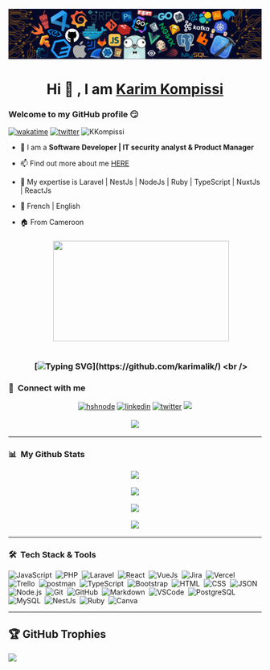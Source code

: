 <p align="center"><img src="https://raw.githubusercontent.com/KevinPatel04/KevinPatel04/master/header.png"></p>

<h1 align="center">Hi 👋 , I am  <a href="https://karimdev.network/" target="_blank">Karim Kompissi</a>  </h1>

<!--- New section --->
### Welcome to my GitHub profile 😏
[![wakatime](https://wakatime.com/badge/user/dcb2b190-10a0-49e0-980e-6f3e94c03ddb.svg)](https://wakatime.com/@dcb2b190-10a0-49e0-980e-6f3e94c03ddb)
[![twitter](https://img.shields.io/twitter/follow/KKompissi?label=followers&logo=twitter&color=%23007ec6&style=plastic)](https://twitter.com/KKompissi) <img src="https://komarev.com/ghpvc/?username=KKompissi7&label=Profile%20views&color=0e75b6&style=flat" alt="KKompissi" /> 
<br>

- 🌴 I am a <b>Software Developer | IT security analyst & Product Manager</b>
- 📫 Find out more about me <a href="https://karimdev.network/" target="_blank">HERE</a>
- 🌱 My expertise is Laravel | NestJs | NodeJs | Ruby | TypeScript | NuxtJs | ReactJs
- 📝 French | English 
- 🏠 From Cameroon

  <h3 align="center"> <img src="https://www.mygo.ge/uploads/blog/1584023795.jpg" width="350px" height="200px" />
  <br />

  <br/> 
    
   [![Typing SVG](https://readme-typing-svg.herokuapp.com?color=%2336BCF7&center=true&vCenter=true&width=1000&lines=Hi+there+👋,+I+am+Karim+Kompissi;+Welcome+to+My+Profile!;Always+learning+new+things;I+will+develop+myself+in+the+field+of+IT+for+life;+I+value+teamwork+very+much;)](https://github.com/karimalik/)
   <br />

   <!--- New section --->
### :link: &nbsp;Connect with me 

<p align="center">
<a href="https://karimdev.hashnode.dev/"><img src=https://img.shields.io/badge/hashnode-%2300acee.svg?color=2962FF&style=for-the-badge&logo=hashnode&logoColor=white alt=hshnode style="margin-bottom: 5px;" /></a>
<a href="https://www.linkedin.com/in/karim-kompissi-1a5bb4285/"><img src=https://img.shields.io/badge/linkedin-%2300acee.svg?color=405DE6&style=for-the-badge&logo=linkedin&logoColor=white alt=linkedin style="margin-bottom: 5px;" /></a>
<!-- <a href="https://twitter.com/KKompissi"><img src=https://img.shields.io/badge/twitter-%2300acee.svg?color=405DE6&style=for-the-badge&logo=twitter&logoColor=white alt=twitter style="margin-bottom: 5px;" /></a> -->
<a href="https://twitter.com/KKompissi"><img src=https://img.shields.io/twitter/follow/kkompissi?label=Follow&style=social alt=twitter style="margin-bottom: 5px;" /></a>
<a href="karimkompissi@gmail.com"><img src="https://img.shields.io/badge/-karimkompissi@gmail.com-D14836?style=for-the-badge&logo=Gmail&logoColor=white"/></a>

<div align="center">
  <img src="https://profile-counter.glitch.me/karimalik/count.svg?" />
</div>

<hr>

### 📊 &nbsp;My Github Stats

<p align="center"><img src="https://github-readme-stats.vercel.app/api/top-langs/?username=karimalik&layout=compact&hide=TSQL&theme=chartreuse-dark"></p>
<p align="center" ><img src="https://github-readme-stats.vercel.app/api?username=karimalik&count_private=true&show_icons=true&&theme=chartreuse-dark&include_all_commits=true" width="400"></p> 
<p align="center" ><img src="https://github-readme-streak-stats.herokuapp.com?user=karimalik&theme=chartreuse-dark"></p>
<p align="center" ><img width="830" src="https://github-readme-activity-graph.vercel.app/graph?username=karimalik&bg_color=21232a&color=a8eeff&line=61dafb&point=f0fcff&area=true&hide_border=false" /></p>

<hr/>

<!--- New section --->
### 🛠 &nbsp;Tech Stack & Tools

![JavaScript](https://img.shields.io/badge/-JavaScript-323330?style=for-the-badge&logo=javascript)&nbsp;
![PHP](https://img.shields.io/badge/-PHP-777BB4?style=for-the-badge&logo=php&logoColor=white)&nbsp;
![Laravel](https://img.shields.io/badge/-Laravel-B81E07?style=for-the-badge&logo=laravel&logoColor=white)&nbsp;
![React](https://img.shields.io/badge/-React-45b8d8?style=for-the-badge&logo=react&logoColor=1572B6)&nbsp;
![VueJs](https://img.shields.io/badge/Vue.js-4FC08D?style=for-the-badge&logo=vue.js&logoColor=white)&nbsp;
![Jira](https://img.shields.io/badge/-jira-1F51FF?style=for-the-badge&logo=jira&logoColor=white)&nbsp;
![Vercel](https://img.shields.io/badge/-vercel-000000?style=for-the-badge&logo=vercel&logoColor=white)&nbsp;
![Trello](https://img.shields.io/badge/-Trello-0976FB?style=for-the-badge&logo=Trello&logoColor=white)&nbsp;
![postman](https://img.shields.io/badge/-postman-FF4B00?style=for-the-badge&logo=postman&logoColor=white)&nbsp; 
![TypeScript](https://img.shields.io/badge/-TypeScript-007ACC?style=for-the-badge&logo=typescript&logoColor=white)&nbsp;
![Bootstrap](https://img.shields.io/badge/-Bootstrap-7807D6?style=for-the-badge&logo=bootstrap&logoColor=white)&nbsp;
![HTML](https://img.shields.io/badge/-HTML-05122A?style=for-the-badge&logo=C65405)&nbsp;
![CSS](https://img.shields.io/badge/-CSS-1572B6?style=for-the-badge&logo=CSS3&logoColor=white)&nbsp;
![JSON](https://img.shields.io/badge/-JSON-000000?style=for-the-badge&logo=json&logoColor=white)&nbsp;
![Node.js](https://img.shields.io/badge/-Node.js-43853d?style=for-the-badge&logo=node.js&logoColor=white)&nbsp;
![Git](https://img.shields.io/badge/-Git-05122A?style=for-the-badge&logo=git)&nbsp;
![GitHub](https://img.shields.io/badge/-GitHub-05122A?style=for-the-badge&logo=github)&nbsp;
![Markdown](https://img.shields.io/badge/-Markdown-05122A?style=for-the-badge&logo=markdown)&nbsp;
![VSCode](https://img.shields.io/badge/-Visual%20Studio%20Code-007ACC?style=for-the-badge&logo=visual-studio-code&logoColor=white)&nbsp;
![PostgreSQL](https://img.shields.io/badge/-PostgreSQL-336791?style=for-the-badge&logo=postgresql&logoColor=white)&nbsp;
![MySQL](https://img.shields.io/badge/-MySQL-4479A1?style=for-the-badge&logo=mysql&logoColor=white)&nbsp;
![NestJs](https://img.shields.io/badge/-NestJs-c2064b?style=for-the-badge&logo=nestjs&logoColor=white)&nbsp;
![Ruby](https://img.shields.io/badge/-Ruby-FF2D20?style=for-the-badge&logo=ruby&logoColor=white)&nbsp;
![Canva](https://img.shields.io/badge/-Canva-33A8FF?style=for-the-badge&logo=canva&logoColor=white)&nbsp;

<hr/>

## 🏆 GitHub Trophies
![](https://github-profile-trophy.vercel.app/?username=karimalik&theme=radical&no-frame=false&no-bg=true&margin-w=4)
